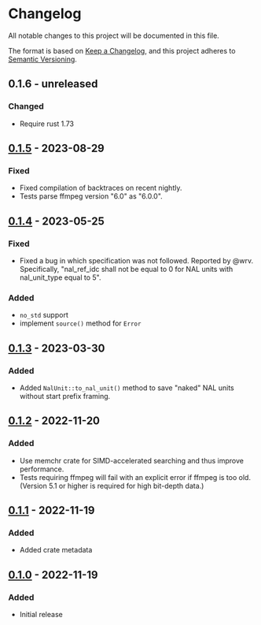# Changelog
All notable changes to this project will be documented in this file.

The format is based on [Keep a Changelog](https://keepachangelog.com/en/1.0.0/),
and this project adheres to [Semantic Versioning](https://semver.org/spec/v2.0.0.html).

## 0.1.6 - unreleased
### Changed
- Require rust 1.73

## [0.1.5] - 2023-08-29
### Fixed
- Fixed compilation of backtraces on recent nightly.
- Tests parse ffmpeg version "6.0" as "6.0.0".

## [0.1.4] - 2023-05-25
### Fixed
- Fixed a bug in which specification was not followed. Reported by @wrv.
  Specifically, "nal_ref_idc shall not be equal to 0 for NAL units with
  nal_unit_type equal to 5".

### Added
- `no_std` support
- implement `source()` method for `Error`

## [0.1.3] - 2023-03-30
### Added
- Added `NalUnit::to_nal_unit()` method to save "naked" NAL units without start
  prefix framing.

## [0.1.2] - 2022-11-20
### Added
- Use memchr crate for SIMD-accelerated searching and thus improve performance.
- Tests requiring ffmpeg will fail with an explicit error if ffmpeg is too old.
  (Version 5.1 or higher is required for high bit-depth data.)

## [0.1.1] - 2022-11-19
### Added
- Added crate metadata

## [0.1.0] - 2022-11-19
### Added
- Initial release

[0.1.5]: https://github.com/strawlab/less-avc/releases/tag/0.1.5
[0.1.4]: https://github.com/strawlab/less-avc/releases/tag/0.1.4
[0.1.3]: https://github.com/strawlab/less-avc/releases/tag/0.1.3
[0.1.2]: https://github.com/strawlab/less-avc/releases/tag/0.1.2
[0.1.1]: https://github.com/strawlab/less-avc/releases/tag/0.1.1
[0.1.0]: https://github.com/strawlab/less-avc/releases/tag/0.1.0
